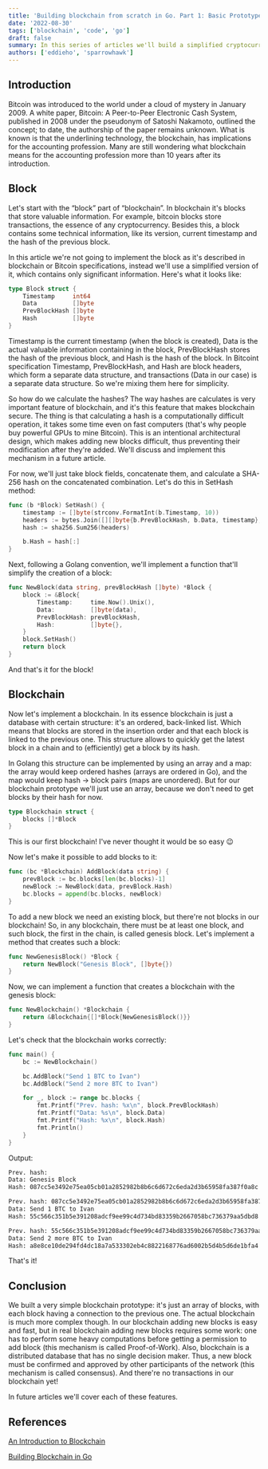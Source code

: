```yaml
---
title: 'Building blockchain from scratch in Go. Part 1: Basic Prototype'
date: '2022-08-30'
tags: ['blockchain', 'code', 'go']
draft: false
summary: In this series of articles we'll build a simplified cryptocurrency that's based on a simple blockchain implementation.
authors: ['eddieho', 'sparrowhawk']
---
```


## Introduction

Bitcoin was introduced to the world under a cloud of mystery in January 2009. A
white paper, Bitcoin: A Peer-to-Peer Electronic Cash System, published in 2008 under
the pseudonym of Satoshi Nakamoto, outlined the concept; to date, the authorship of
the paper remains unknown. What is known is that the underlining technology, the
blockchain, has implications for the accounting profession. Many are still wondering
what blockchain means for the accounting profession more than 10 years after its
introduction.

## Block

Let's start with the “block” part of “blockchain”. In blockchain it's blocks that
store valuable information. For example, bitcoin blocks store transactions, the
essence of any cryptocurrency. Besides this, a block contains some technical
information, like its version, current timestamp and the hash of the previous block.

In this article we're not going to implement the block as it's described in blockchain or Bitcoin specifications, instead we'll use a simplified version of it, which contains only significant information. Here's what it looks like:

```go
type Block struct {
	Timestamp     int64
	Data          []byte
	PrevBlockHash []byte
	Hash          []byte
}
```

Timestamp is the current timestamp (when the block is created), Data is the actual
valuable information containing in the block, PrevBlockHash stores the hash of the
previous block, and Hash is the hash of the block. In Bitcoint specification
Timestamp, PrevBlockHash, and Hash are block headers, which form a separate data
structure, and transactions (Data in our case) is a separate data structure. So
we're mixing them here for simplicity.

So how do we calculate the hashes? The way hashes are calculates is very important
feature of blockchain, and it's this feature that makes blockchain secure. The thing
is that calculating a hash is a computationally difficult operation, it takes some
time even on fast computers (that's why people buy powerful GPUs to mine Bitcoin).
This is an intentional architectural design, which makes adding new blocks
difficult, thus preventing their modification after they're added. We'll discuss and
implement this mechanism in a future article.

For now, we'll just take block fields, concatenate them, and calculate a SHA-256 hash on the concatenated combination. Let's do this in SetHash method:

```go
func (b *Block) SetHash() {
	timestamp := []byte(strconv.FormatInt(b.Timestamp, 10))
	headers := bytes.Join([][]byte{b.PrevBlockHash, b.Data, timestamp}, []byte{})
	hash := sha256.Sum256(headers)

	b.Hash = hash[:]
}
```

Next, following a Golang convention, we'll implement a function that'll simplify the creation of a block:

```go
func NewBlock(data string, prevBlockHash []byte) *Block {
	block := &Block{
		Timestamp:     time.Now().Unix(),
		Data:          []byte(data),
		PrevBlockHash: prevBlockHash,
		Hash:          []byte{},
	}
	block.SetHash()
	return block
}
```

And that's it for the block!

## Blockchain

Now let's implement a blockchain. In its essence blockchain is just a database with
certain structure: it's an ordered, back-linked list. Which means that blocks are
stored in the insertion order and that each block is linked to the previous one.
This structure allows to quickly get the latest block in a chain and to
(efficiently) get a block by its hash.

In Golang this structure can be implemented by using an array and a map: the array
would keep ordered hashes (arrays are ordered in Go), and the map would keep hash →
block pairs (maps are unordered). But for our blockchain prototype we'll just use an
array, because we don't need to get blocks by their hash for now.

```go
type Blockchain struct {
	blocks []*Block
}
```

This is our first blockchain! I've never thought it would be so easy 😉

Now let's make it possible to add blocks to it:

```go
func (bc *Blockchain) AddBlock(data string) {
	prevBlock := bc.blocks[len(bc.blocks)-1]
	newBlock := NewBlock(data, prevBlock.Hash)
	bc.blocks = append(bc.blocks, newBlock)
}
```

To add a new block we need an existing block, but there're not blocks in our
blockchain! So, in any blockchain, there must be at least one block, and such block,
the first in the chain, is called genesis block. Let's implement a method that
creates such a block:

```go
func NewGenesisBlock() *Block {
	return NewBlock("Genesis Block", []byte{})
}
```

Now, we can implement a function that creates a blockchain with the genesis block:

```go
func NewBlockchain() *Blockchain {
	return &Blockchain{[]*Block{NewGenesisBlock()}}
}
```

Let's check that the blockchain works correctly:

```go
func main() {
	bc := NewBlockchain()

	bc.AddBlock("Send 1 BTC to Ivan")
	bc.AddBlock("Send 2 more BTC to Ivan")

	for _, block := range bc.blocks {
		fmt.Printf("Prev. hash: %x\n", block.PrevBlockHash)
		fmt.Printf("Data: %s\n", block.Data)
		fmt.Printf("Hash: %x\n", block.Hash)
		fmt.Println()
	}
}
```

Output:

```sh
Prev. hash:
Data: Genesis Block
Hash: 087cc5e3492e75ea05cb01a2852982b8b6c6d672c6eda2d3b65958fa387f0a8c

Prev. hash: 087cc5e3492e75ea05cb01a2852982b8b6c6d672c6eda2d3b65958fa387f0a8c
Data: Send 1 BTC to Ivan
Hash: 55c566c351b5e391208adcf9ee99c4d734bd83359b2667058bc736379aa5dbd8

Prev. hash: 55c566c351b5e391208adcf9ee99c4d734bd83359b2667058bc736379aa5dbd8
Data: Send 2 more BTC to Ivan
Hash: a8e8ce10de294fd4dc18a7a533302eb4c8822168776ad6002b5d4b5d6de1bfa4
```

That's it!

## Conclusion

We built a very simple blockchain prototype: it's just an array of blocks, with each block having a connection to the previous one. The actual blockchain is much more complex though. In our blockchain adding new blocks is easy and fast, but in real blockchain adding new blocks requires some work: one has to perform some heavy computations before getting a permission to add block (this mechanism is called Proof-of-Work). Also, blockchain is a distributed database that has no single decision maker. Thus, a new block must be confirmed and approved by other participants of the network (this mechanism is called consensus). And there're no transactions in our blockchain yet!

In future articles we'll cover each of these features.

## References

[An Introduction to Blockchain](https://www.cpajournal.com/2021/08/18/an-introduction-to-blockchain/)

[Building Blockchain in Go](https://jeiwan.net/posts/building-blockchain-in-go-part-1/)
